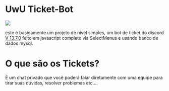 # UwU Ticket-Bot 
 
 ![](https://media.discordapp.net/attachments/803646280492515390/982968487653814333/logo-ticket-1024.png)
 
este é basicamente um projeto de nivel simples, um bot de ticket do discord [V 13.7.0](https://www.npmjs.com/package/discord.js/v/13.7.0) feito em javascript completo via SelectMenus e usando banco de dados mysql.

# O que são os Tickets? 

É um chat privado que você poderá falar diretamente com uma equipe para tirar suas dúvidas, resolver problemas etc....